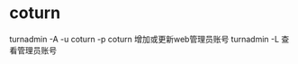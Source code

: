 # coturn

turnadmin -A -u coturn -p coturn  增加或更新web管理员账号
turnadmin -L                      查看管理员账号

